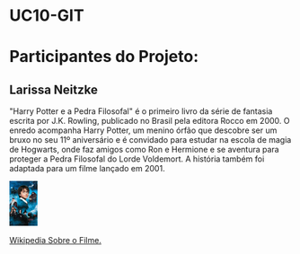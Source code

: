 # UC10-GIT

<h1>Participantes do Projeto:</h1>
<h2>Larissa Neitzke</h2>

<p>"Harry Potter e a Pedra Filosofal" é o primeiro livro da série de fantasia escrita por J.K. Rowling, publicado no Brasil pela editora Rocco em 2000. O enredo acompanha Harry Potter, um menino órfão que descobre ser um bruxo no seu 11º aniversário e é convidado para estudar na escola de magia de Hogwarts, onde faz amigos como Ron e Hermione e se aventura para proteger a Pedra Filosofal do Lorde Voldemort. A história também foi adaptada para um filme lançado em 2001.</p>

<img src="./hppf.jpg" style="width:50px;height:auto">

<a href="https://pt.wikipedia.org/wiki/Harry_Potter_e_a_Pedra_Filosofal_(filme)">Wikipedia Sobre o Filme.</a>
